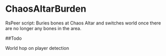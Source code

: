 # ChaosAltarBurden
RsPeer script: Buries bones at Chaos Altar and switches world once there are no longer any bones in the area.

##Todo

World hop on player detection
